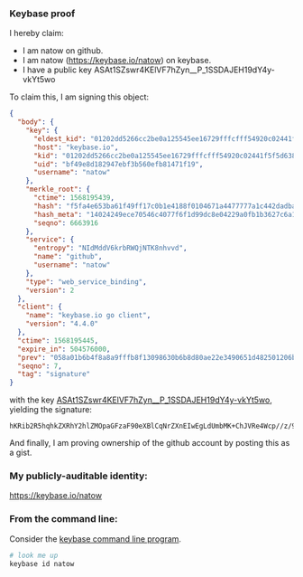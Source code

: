 ### Keybase proof

I hereby claim:

  * I am natow on github.
  * I am natow (https://keybase.io/natow) on keybase.
  * I have a public key ASAt1SZswr4KElVF7hZyn__P_1SSDAJEH19dY4y-vkYt5wo

To claim this, I am signing this object:

```json
{
  "body": {
    "key": {
      "eldest_kid": "01202dd5266cc2be0a125545ee16729fffcfff54920c02441f5f5d638cbebe462de70a",
      "host": "keybase.io",
      "kid": "01202dd5266cc2be0a125545ee16729fffcfff54920c02441f5f5d638cbebe462de70a",
      "uid": "bf49e8d182947ebf3b560efb81471f19",
      "username": "natow"
    },
    "merkle_root": {
      "ctime": 1568195439,
      "hash": "f5fa4e653ba61f49ff17c0b1e4188f0104671a4477777a1c442dadba2e0160cafdaa9edea1ce7eabe59877eb71bb3a01b9813e1a373a0c387dcc51ba0b148d8d",
      "hash_meta": "14024249ece70546c4077f6f1d99dc8e04229a0fb1b3627c6a1dd80202defc7f",
      "seqno": 6663916
    },
    "service": {
      "entropy": "NIdMddV6krbRWQjNTK8nhvvd",
      "name": "github",
      "username": "natow"
    },
    "type": "web_service_binding",
    "version": 2
  },
  "client": {
    "name": "keybase.io go client",
    "version": "4.4.0"
  },
  "ctime": 1568195445,
  "expire_in": 504576000,
  "prev": "058a01b6b4f8a8a9fffb8f13098630b6b8d80ae22e3490651d482501206b5557",
  "seqno": 7,
  "tag": "signature"
}
```

with the key [ASAt1SZswr4KElVF7hZyn__P_1SSDAJEH19dY4y-vkYt5wo](https://keybase.io/natow), yielding the signature:

```
hKRib2R5hqhkZXRhY2hlZMOpaGFzaF90eXBlCqNrZXnEIwEgLdUmbMK+ChJVRe4Wcp//z/9UkgwCRB9fXWOMvr5GLecKp3BheWxvYWTESpcCB8QgBYoBtrT4qKn/+48TCYYwtrjYCuIuNJBlHUglASBrVVfEIAVViWmhQ0c0CExkVgqJcR47mmUocyhn/yhJhkOYXGz0AgHCo3NpZ8RAwY1E7VlI9G2omKouu2Njs9JQm5ZJincufW4+HCu5abR8Z53eVZjDaQhBcEij8f/y5pGBG8TQw3Ul+potvavFCKhzaWdfdHlwZSCkaGFzaIKkdHlwZQildmFsdWXEIGCyMdqhNdbbJMAD3p40ofkchNgAabf9f8ApHX0IOOJuo3RhZ80CAqd2ZXJzaW9uAQ==

```

And finally, I am proving ownership of the github account by posting this as a gist.

### My publicly-auditable identity:

https://keybase.io/natow

### From the command line:

Consider the [keybase command line program](https://keybase.io/download).

```bash
# look me up
keybase id natow
```
